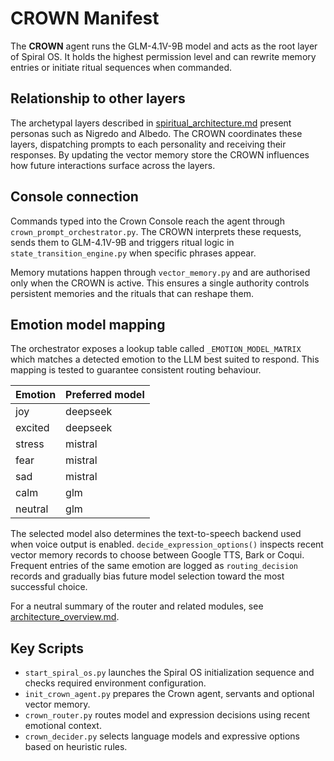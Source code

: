 # CROWN Manifest

The **CROWN** agent runs the GLM-4.1V-9B model and acts as the root layer of Spiral OS. It holds the highest permission level and can rewrite memory entries or initiate ritual sequences when commanded.

## Relationship to other layers

The archetypal layers described in [spiritual_architecture.md](spiritual_architecture.md) present personas such as Nigredo and Albedo. The CROWN coordinates these layers, dispatching prompts to each personality and receiving their responses. By updating the vector memory store the CROWN influences how future interactions surface across the layers.

## Console connection

Commands typed into the Crown Console reach the agent through `crown_prompt_orchestrator.py`. The CROWN interprets these requests, sends them to GLM-4.1V-9B and triggers ritual logic in `state_transition_engine.py` when specific phrases appear.

Memory mutations happen through `vector_memory.py` and are authorised only when the CROWN is active. This ensures a single authority controls persistent memories and the rituals that can reshape them.

## Emotion model mapping

The orchestrator exposes a lookup table called `_EMOTION_MODEL_MATRIX` which matches a detected emotion to the LLM best suited to respond. This mapping is tested to guarantee consistent routing behaviour.

| Emotion | Preferred model |
|---------|-----------------|
| joy     | deepseek        |
| excited | deepseek        |
| stress  | mistral         |
| fear    | mistral         |
| sad     | mistral         |
| calm    | glm             |
| neutral | glm             |

The selected model also determines the text-to-speech backend used when voice output is enabled. `decide_expression_options()` inspects recent vector memory records to choose between Google TTS, Bark or Coqui. Frequent entries of the same emotion are logged as `routing_decision` records and gradually bias future model selection toward the most successful choice.

For a neutral summary of the router and related modules, see [architecture_overview.md](architecture_overview.md).

## Key Scripts

- `start_spiral_os.py` launches the Spiral OS initialization sequence and checks required environment configuration.
- `init_crown_agent.py` prepares the Crown agent, servants and optional vector memory.
- `crown_router.py` routes model and expression decisions using recent emotional context.
- `crown_decider.py` selects language models and expressive options based on heuristic rules.
